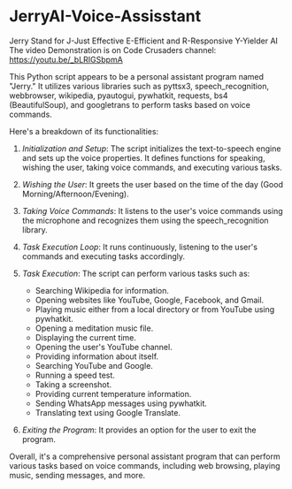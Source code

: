 # JerryAI-Voice-Assisstant  

Jerry Stand for 
J-Just
Effective 
E-Efficient and 
R-Responsive 
Y-Yielder
AI
The video Demonstration is on Code Crusaders channel: https://youtu.be/_bLRIGSbpmA

This Python script appears to be a personal assistant program named "Jerry." It utilizes various libraries such as pyttsx3, speech_recognition, webbrowser, wikipedia, pyautogui, pywhatkit, requests, bs4 (BeautifulSoup), and googletrans to perform tasks based on voice commands.

Here's a breakdown of its functionalities:

1. *Initialization and Setup*: The script initializes the text-to-speech engine and sets up the voice properties. It defines functions for speaking, wishing the user, taking voice commands, and executing various tasks.

2. *Wishing the User*: It greets the user based on the time of the day (Good Morning/Afternoon/Evening).

3. *Taking Voice Commands*: It listens to the user's voice commands using the microphone and recognizes them using the speech_recognition library.

4. *Task Execution Loop*: It runs continuously, listening to the user's commands and executing tasks accordingly.

5. *Task Execution*: The script can perform various tasks such as:
   - Searching Wikipedia for information.
   - Opening websites like YouTube, Google, Facebook, and Gmail.
   - Playing music either from a local directory or from YouTube using pywhatkit.
   - Opening a meditation music file.
   - Displaying the current time.
   - Opening the user's YouTube channel.
   - Providing information about itself.
   - Searching YouTube and Google.
   - Running a speed test.
   - Taking a screenshot.
   - Providing current temperature information.
   - Sending WhatsApp messages using pywhatkit.
   - Translating text using Google Translate.

6. *Exiting the Program*: It provides an option for the user to exit the program.

Overall, it's a comprehensive personal assistant program that can perform various tasks based on voice commands, including web browsing, playing music, sending messages, and more.
